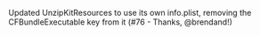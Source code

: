 Updated UnzipKitResources to use its own info.plist, removing the CFBundleExecutable key from it (#76 - Thanks, @brendand!)